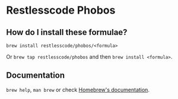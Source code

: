 # Restlesscode Phobos

## How do I install these formulae?

`brew install restlesscode/phobos/<formula>`

Or `brew tap restlesscode/phobos` and then `brew install <formula>`.

## Documentation

`brew help`, `man brew` or check [Homebrew's documentation](https://docs.brew.sh).
